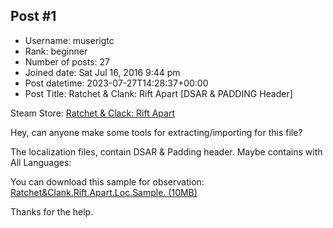 ## Post #1
- Username: muserigtc
- Rank: beginner
- Number of posts: 27
- Joined date: Sat Jul 16, 2016 9:44 pm
- Post datetime: 2023-07-27T14:28:37+00:00
- Post Title: Ratchet & Clank: Rift Apart [DSAR & PADDING Header]

Steam Store: [Ratchet & Clack: Rift Apart](https://store.steampowered.com/app/1895880/)

Hey, can anyone make some tools for extracting/importing for this file?

The localization files, contain DSAR & Padding header. Maybe contains with All Languages:


You can download this sample for observation:
[Ratchet&Clank.Rift.Apart.Loc.Sample. (10MB)](https://drive.google.com/file/d/1UfGg8zNNbx5BdV1rM6-Fx0wMgw187Re2/view?usp=sharing)

Thanks for the help.
